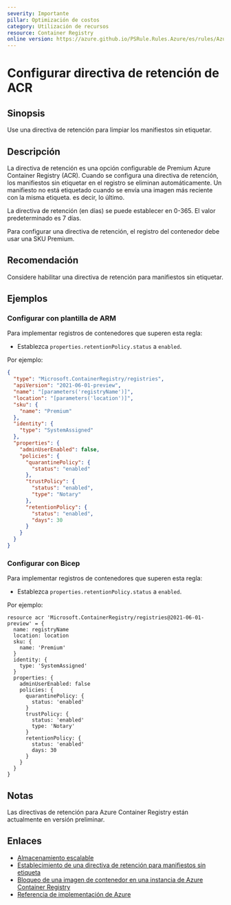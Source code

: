 ```yaml
---
severity: Importante
pillar: Optimización de costos
category: Utilización de recursos
resource: Container Registry
online version: https://azure.github.io/PSRule.Rules.Azure/es/rules/Azure.ACR.Retention/
---
```


# Configurar directiva de retención de ACR

## Sinopsis

Use una directiva de retención para limpiar los manifiestos sin etiquetar.

## Descripción

La directiva de retención es una opción configurable de Premium Azure Container Registry (ACR).
Cuando se configura una directiva de retención, los manifiestos sin etiquetar en el registro se eliminan automáticamente.
Un manifiesto no está etiquetado cuando se envía una imagen más reciente con la misma etiqueta. es decir, lo último.

La directiva de retención (en días) se puede establecer en 0-365.
El valor predeterminado es 7 días.

Para configurar una directiva de retención, el registro del contenedor debe usar una SKU Premium.

## Recomendación

Considere habilitar una directiva de retención para manifiestos sin etiquetar.

## Ejemplos

### Configurar con plantilla de ARM

Para implementar registros de contenedores que superen esta regla:

- Establezca `properties.retentionPolicy.status` a `enabled`.

Por ejemplo:

```json
{
  "type": "Microsoft.ContainerRegistry/registries",
  "apiVersion": "2021-06-01-preview",
  "name": "[parameters('registryName')]",
  "location": "[parameters('location')]",
  "sku": {
    "name": "Premium"
  },
  "identity": {
    "type": "SystemAssigned"
  },
  "properties": {
    "adminUserEnabled": false,
    "policies": {
      "quarantinePolicy": {
        "status": "enabled"
      },
      "trustPolicy": {
        "status": "enabled",
        "type": "Notary"
      },
      "retentionPolicy": {
        "status": "enabled",
        "days": 30
      }
    }
  }
}
```

### Configurar con Bicep

Para implementar registros de contenedores que superen esta regla:

- Establezca `properties.retentionPolicy.status` a `enabled`.

Por ejemplo:

```bicep
resource acr 'Microsoft.ContainerRegistry/registries@2021-06-01-preview' = {
  name: registryName
  location: location
  sku: {
    name: 'Premium'
  }
  identity: {
    type: 'SystemAssigned'
  }
  properties: {
    adminUserEnabled: false
    policies: {
      quarantinePolicy: {
        status: 'enabled'
      }
      trustPolicy: {
        status: 'enabled'
        type: 'Notary'
      }
      retentionPolicy: {
        status: 'enabled'
        days: 30
      }
    }
  }
}
```

## Notas

Las directivas de retención para Azure Container Registry están actualmente en versión preliminar.

## Enlaces

- [Almacenamiento escalable](https://docs.microsoft.com/azure/container-registry/container-registry-storage#scalable-storage)
- [Establecimiento de una directiva de retención para manifiestos sin etiqueta](https://docs.microsoft.com/azure/container-registry/container-registry-retention-policy)
- [Bloqueo de una imagen de contenedor en una instancia de Azure Container Registry](https://docs.microsoft.com/azure/container-registry/container-registry-image-lock)
- [Referencia de implementación de Azure](https://learn.microsoft.com/azure/templates/microsoft.containerregistry/registries)
